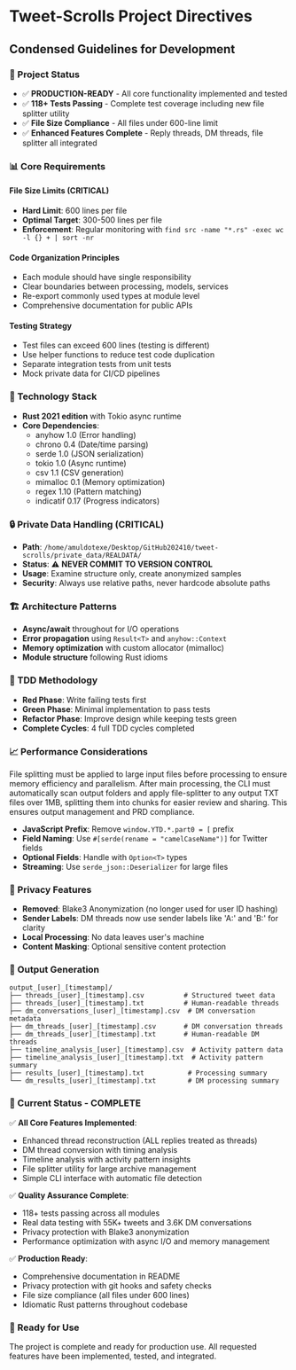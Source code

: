 # Tweet-Scrolls Project Directives
## Condensed Guidelines for Development

### 🎯 Project Status
- ✅ **PRODUCTION-READY** - All core functionality implemented and tested
- ✅ **118+ Tests Passing** - Complete test coverage including new file splitter utility
- ✅ **File Size Compliance** - All files under 600-line limit
- ✅ **Enhanced Features Complete** - Reply threads, DM threads, file splitter all integrated

### 📊 Core Requirements

#### File Size Limits (CRITICAL)
- **Hard Limit**: 600 lines per file
- **Optimal Target**: 300-500 lines per file
- **Enforcement**: Regular monitoring with `find src -name "*.rs" -exec wc -l {} + | sort -nr`

#### Code Organization Principles
- Each module should have single responsibility
- Clear boundaries between processing, models, services
- Re-export commonly used types at module level
- Comprehensive documentation for public APIs

#### Testing Strategy
- Test files can exceed 600 lines (testing is different)
- Use helper functions to reduce test code duplication
- Separate integration tests from unit tests
- Mock private data for CI/CD pipelines

### 🔧 Technology Stack
- **Rust 2021 edition** with Tokio async runtime
- **Core Dependencies**:
  - anyhow 1.0 (Error handling)
  - chrono 0.4 (Date/time parsing)
  - serde 1.0 (JSON serialization)
  - tokio 1.0 (Async runtime)
  - csv 1.1 (CSV generation)
  - mimalloc 0.1 (Memory optimization)
  - regex 1.10 (Pattern matching)
  - indicatif 0.17 (Progress indicators)

### 🔒 Private Data Handling (CRITICAL)
- **Path**: `/home/amuldotexe/Desktop/GitHub202410/tweet-scrolls/private_data/REALDATA/`
- **Status**: ⚠️ **NEVER COMMIT TO VERSION CONTROL**
- **Usage**: Examine structure only, create anonymized samples
- **Security**: Always use relative paths, never hardcode absolute paths

### 🏗️ Architecture Patterns
- **Async/await** throughout for I/O operations
- **Error propagation** using `Result<T>` and `anyhow::Context`
- **Memory optimization** with custom allocator (mimalloc)
- **Module structure** following Rust idioms

### 🧪 TDD Methodology
- **Red Phase**: Write failing tests first
- **Green Phase**: Minimal implementation to pass tests
- **Refactor Phase**: Improve design while keeping tests green
- **Complete Cycles**: 4 full TDD cycles completed

### 📈 Performance Considerations

 File splitting must be applied to large input files before processing to ensure memory efficiency and parallelism.
 After main processing, the CLI must automatically scan output folders and apply file-splitter to any output TXT files over 1MB, splitting them into chunks for easier review and sharing. This ensures output management and PRD compliance.
- **JavaScript Prefix**: Remove `window.YTD.*.part0 = [` prefix
- **Field Naming**: Use `#[serde(rename = "camelCaseName")]` for Twitter fields
- **Optional Fields**: Handle with `Option<T>` types
- **Streaming**: Use `serde_json::Deserializer` for large files

### 🔐 Privacy Features
- **Removed**: Blake3 Anonymization (no longer used for user ID hashing)
- **Sender Labels**: DM threads now use sender labels like 'A:' and 'B:' for clarity
- **Local Processing**: No data leaves user's machine
- **Content Masking**: Optional sensitive content protection

### 🚀 Output Generation
```
output_[user]_[timestamp]/
├── threads_[user]_[timestamp].csv          # Structured tweet data
├── threads_[user]_[timestamp].txt          # Human-readable threads
├── dm_conversations_[user]_[timestamp].csv  # DM conversation metadata
├── dm_threads_[user]_[timestamp].csv       # DM conversation threads
├── dm_threads_[user]_[timestamp].txt       # Human-readable DM threads
├── timeline_analysis_[user]_[timestamp].csv  # Activity pattern data
├── timeline_analysis_[user]_[timestamp].txt  # Activity pattern summary
├── results_[user]_[timestamp].txt           # Processing summary
└── dm_results_[user]_[timestamp].txt        # DM processing summary
```

### 🎯 Current Status - COMPLETE
✅ **All Core Features Implemented**:
- Enhanced thread reconstruction (ALL replies treated as threads)
- DM thread conversion with timing analysis
- Timeline analysis with activity pattern insights
- File splitter utility for large archive management
- Simple CLI interface with automatic file detection

✅ **Quality Assurance Complete**:
- 118+ tests passing across all modules
- Real data testing with 55K+ tweets and 3.6K DM conversations
- Privacy protection with Blake3 anonymization
- Performance optimization with async I/O and memory management

✅ **Production Ready**:
- Comprehensive documentation in README
- Privacy protection with git hooks and safety checks
- File size compliance (all files under 600 lines)
- Idiomatic Rust patterns throughout codebase

### 🚀 Ready for Use
The project is complete and ready for production use. All requested features have been implemented, tested, and integrated.